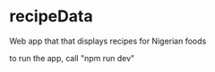 # recipeData
Web app that that displays recipes for Nigerian foods

to run the app, call "npm run dev"
